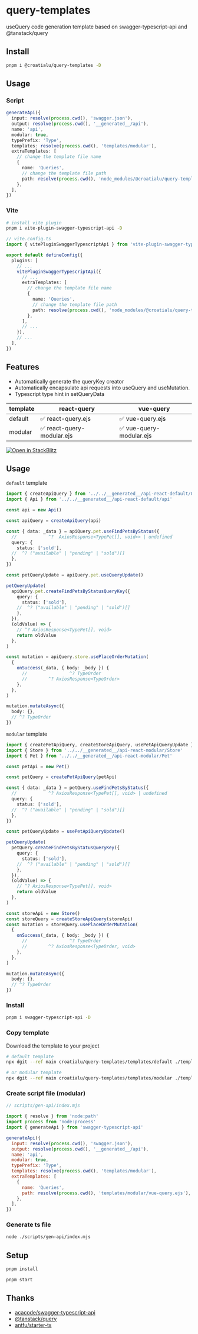 # query-templates

useQuery code generation template based on swagger-typescript-api and @tanstack/query

## Install

``` sh
pnpm i @croatialu/query-templates -D
```

## Usage

### Script
``` ts
generateApi({
  input: resolve(process.cwd(), 'swagger.json'),
  output: resolve(process.cwd(), '__generated__/api'),
  name: 'api',
  modular: true,
  typePrefix: 'Type',
  templates: resolve(process.cwd(), 'templates/modular'),
  extraTemplates: [
    // change the template file name
    {
      name: 'Queries',
      // change the template file path
      path: resolve(process.cwd(), 'node_modules/@croatialu/query-templates/dist/vue-query.ejs'),
    },
  ],
})
```

### Vite

``` sh
# install vite plugin
pnpm i vite-plugin-swagger-typescript-api -D
```

``` ts
// vite.config.ts
import { vitePluginSwaggerTypescriptApi } from 'vite-plugin-swagger-typescript-api'

export default defineConfig({
  plugins: [
    // ...
    vitePluginSwaggerTypescriptApi({
      // ...
      extraTemplates: [
        // change the template file name
        {
          name: 'Queries',
          // change the template file path
          path: resolve(process.cwd(), 'node_modules/@croatialu/query-templates/dist/vue-query.ejs'),
        },
      ],
      // ...
    }),
    // ...
  ],
})
```

## Features
- Automatically generate the queryKey creator
- Automatically encapsulate api requests into useQuery and useMutation.
- Typescript type hint in setQueryData

| template | react-query | vue-query |
|--|--|--|
| default | ✅ react-query.ejs | ✅ vue-query.ejs |
| modular | ✅ react-query-modular.ejs | ✅ vue-query-modular.ejs |

 [![Open in StackBlitz](https://developer.stackblitz.com/img/open_in_stackblitz.svg)](https://stackblitz.com/~/github.com/croatialu/query-templates?file=src/api/react-default.ts)

## Usage

`default` template

``` ts
import { createApiQuery } from '../../__generated__/api-react-default/Queries'
import { Api } from '../../__generated__/api-react-default/api'

const api = new Api()

const apiQuery = createApiQuery(api)

const { data: _data } = apiQuery.pet.useFindPetsByStatus({
  //            ^?  AxiosResponse<TypePet[], void>> | undefined
  query: {
    status: ['sold'],
  //  ^? ("available" | "pending" | "sold")[]
  },
})

const petQueryUpdate = apiQuery.pet.useQueryUpdate()

petQueryUpdate(
  apiQuery.pet.createFindPetsByStatusQueryKey({
    query: {
      status: ['sold'],
    //  ^? ("available" | "pending" | "sold")[]
    },
  }),
  (oldValue) => {
    // ^? AxiosResponse<TypePet[], void>
    return oldValue
  },
)

const mutation = apiQuery.store.usePlaceOrderMutation(
  {
    onSuccess(_data, { body: _body }) {
      //                ^? TypeOrder
      //        ^? AxiosResponse<TypeOrder>
    },
  },
)

mutation.mutateAsync({
  body: {},
  // ^? TypeOrder
})
```

`modular` template
``` ts
import { createPetApiQuery, createStoreApiQuery, usePetApiQueryUpdate } from '../../__generated__/api-react-modular/Queries'
import { Store } from '../../__generated__/api-react-modular/Store'
import { Pet } from '../../__generated__/api-react-modular/Pet'

const petApi = new Pet()

const petQuery = createPetApiQuery(petApi)

const { data: _data } = petQuery.useFindPetsByStatus({
  //            ^? AxiosResponse<TypePet[], void> | undefined
  query: {
    status: ['sold'],
  //  ^? ("available" | "pending" | "sold")[]
  },
})

const petQueryUpdate = usePetApiQueryUpdate()

petQueryUpdate(
  petQuery.createFindPetsByStatusQueryKey({
    query: {
      status: ['sold'],
    //  ^? ("available" | "pending" | "sold")[]
    },
  }),
  (oldValue) => {
    // ^? AxiosResponse<TypePet[], void>
    return oldValue
  },
)

const storeApi = new Store()
const storeQuery = createStoreApiQuery(storeApi)
const mutation = storeQuery.usePlaceOrderMutation(
  {
    onSuccess(_data, { body: _body }) {
      //                ^? TypeOrder
      //        ^? AxiosResponse<TypeOrder, void>
    },
  },
)

mutation.mutateAsync({
  body: {},
  // ^? TypeOrder
})
```

### Install

``` sh
pnpm i swagger-typescript-api -D
```

### Copy template

Download the template to your project

``` sh
# default template
npx dgit --ref main croatialu/query-templates/templates/default ./templates

# or modular template
npx dgit --ref main croatialu/query-templates/templates/modular ./templates
```

### Create script file (modular)
``` js
// scripts/gen-api/index.mjs

import { resolve } from 'node:path'
import process from 'node:process'
import { generateApi } from 'swagger-typescript-api'

generateApi({
  input: resolve(process.cwd(), 'swagger.json'),
  output: resolve(process.cwd(), '__generated__/api'),
  name: 'api',
  modular: true,
  typePrefix: 'Type',
  templates: resolve(process.cwd(), 'templates/modular'),
  extraTemplates: [
    {
      name: 'Queries',
      path: resolve(process.cwd(), 'templates/modular/vue-query.ejs'),
    },
  ],
})
```
### Generate ts file
``` sh
node ./scripts/gen-api/index.mjs
```

###

## Setup

``` sh
pnpm install

pnpm start
```

## Thanks
- [acacode/swagger-typescript-api](https://github.com/acacode/swagger-typescript-api)
- [@tanstack/query](https://tanstack.com/query/latest)
- [antfu/starter-ts](https://github.com/antfu/starter-ts)
